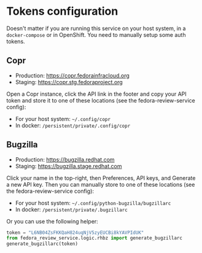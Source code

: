 # Tokens configuration

Doesn't matter if you are running this service on your host system, in
a `docker-compose` or in OpenShift. You need to manually setup some
auth tokens.


## Copr

- Production: https://copr.fedorainfracloud.org
- Staging: https://copr.stg.fedoraproject.org

Open a Copr instance, click the API link in the footer and copy your
API token and store it to one of these locations (see the
fedora-review-service config):

- For your host system: `~/.config/copr`
- In docker: `/persistent/private/.config/copr`


## Bugzilla

- Production: https://bugzilla.redhat.com
- Staging: https://bugzilla.stage.redhat.com


Click your name in the top-right, then Preferences, API keys, and
Generate a new API key. Then you can manually store to one of these
locations (see the fedora-review-service config):

- For your host system: `~/.config/python-bugzilla/bugzillarc`
- In docker: `/persistent/private/.bugzillarc`

Or you can use the following helper:


```python
token = "L6NB04ZsFKKQaH824uqNjV5zyEUCBi8kYAVPIdUK"
from fedora_review_service.logic.rhbz import generate_bugzillarc
generate_bugzillarc(token)
```

